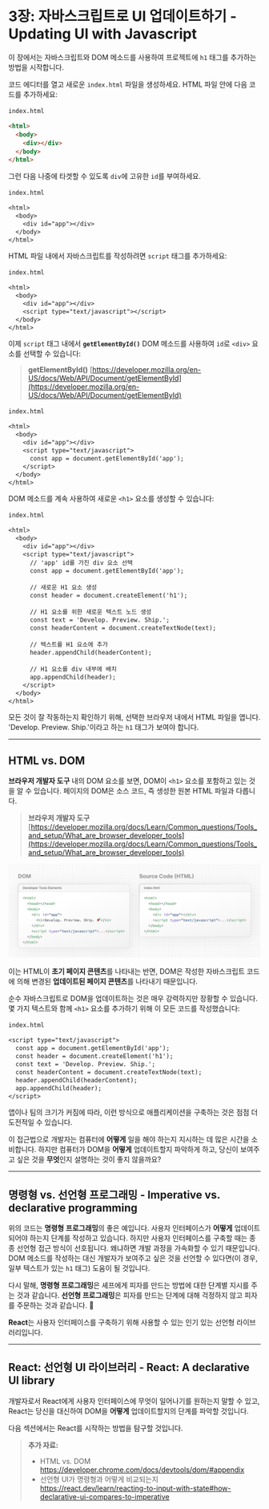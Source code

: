 # 3장: 자바스크립트로 UI 업데이트하기 - Updating UI with Javascript


이 장에서는 자바스크립트와 DOM 메소드를 사용하여 프로젝트에 `h1` 태그를 추가하는 방법을 시작합니다.

코드 에디터를 열고 새로운 `index.html` 파일을 생성하세요. HTML 파일 안에 다음 코드를 추가하세요:

`index.html`

```html
<html>
  <body>
    <div></div>
  </body>
</html>
```

그런 다음 나중에 타겟할 수 있도록 `div`에 고유한 `id`를 부여하세요.

`index.html`

```
<html>
  <body>
    <div id="app"></div>
  </body>
</html>
```

HTML 파일 내에서 자바스크립트를 작성하려면 `script` 태그를 추가하세요:

`index.html`

```
<html>
  <body>
    <div id="app"></div>
    <script type="text/javascript"></script>
  </body>
</html>
```

이제 `script` 태그 내에서 **`getElementById()`** DOM 메소드를 사용하여 `id`로 `<div>` 요소를 선택할 수 있습니다:
> **getElementById()**
> [https://developer.mozilla.org/en-US/docs/Web/API/Document/getElementById](https://developer.mozilla.org/en-US/docs/Web/API/Document/getElementById)

`index.html`

```
<html>
  <body>
    <div id="app"></div>
    <script type="text/javascript">
      const app = document.getElementById('app');
    </script>
  </body>
</html>
```

DOM 메소드를 계속 사용하여 새로운 `<h1>` 요소를 생성할 수 있습니다:

`index.html`

```
<html>
  <body>
    <div id="app"></div>
    <script type="text/javascript">
      // 'app' id를 가진 div 요소 선택
      const app = document.getElementById('app');
 
      // 새로운 H1 요소 생성
      const header = document.createElement('h1');
 
      // H1 요소를 위한 새로운 텍스트 노드 생성
      const text = 'Develop. Preview. Ship.';
      const headerContent = document.createTextNode(text);
 
      // 텍스트를 H1 요소에 추가
      header.appendChild(headerContent);
 
      // H1 요소를 div 내부에 배치
      app.appendChild(header);
    </script>
  </body>
</html>
```

모든 것이 잘 작동하는지 확인하기 위해, 선택한 브라우저 내에서 HTML 파일을 엽니다. 'Develop. Preview. Ship.'이라고 하는 `h1` 태그가 보여야 합니다.

---

## HTML vs. DOM

**브라우저 개발자 도구** 내의 DOM 요소를 보면, DOM이 `<h1>` 요소를 포함하고 있는 것을 알 수 있습니다. 페이지의 DOM은 소스 코드, 즉 생성한 원본 HTML 파일과 다릅니다.
> **브라우저 개발자 도구**
> [https://developer.mozilla.org/docs/Learn/Common_questions/Tools_and_setup/What_are_browser_developer_tools](https://developer.mozilla.org/docs/Learn/Common_questions/Tools_and_setup/What_are_browser_developer_tools)

![_resources/image_url__2Flearn_2Flight_2Flea_11f6cb47b6c846939.png](_resources/image_url__2Flearn_2Flight_2Flea_11f6cb47b6c846939.png)

이는 HTML이 **초기 페이지 콘텐츠**를 나타내는 반면, DOM은 작성한 자바스크립트 코드에 의해 변경된 **업데이트된 페이지 콘텐츠**를 나타내기 때문입니다.

순수 자바스크립트로 DOM을 업데이트하는 것은 매우 강력하지만 장황할 수 있습니다. 몇 가지 텍스트와 함께 `<h1>` 요소를 추가하기 위해 이 모든 코드를 작성했습니다:

`index.html`

```
<script type="text/javascript">
  const app = document.getElementById('app');
  const header = document.createElement('h1');
  const text = 'Develop. Preview. Ship.';
  const headerContent = document.createTextNode(text);
  header.appendChild(headerContent);
  app.appendChild(header);
</script>
```

앱이나 팀의 크기가 커짐에 따라, 이런 방식으로 애플리케이션을 구축하는 것은 점점 더 도전적일 수 있습니다.

이 접근법으로 개발자는 컴퓨터에 **어떻게** 일을 해야 하는지 지시하는 데 많은 시간을 소비합니다. 하지만 컴퓨터가 DOM을 **어떻게** 업데이트할지 파악하게 하고, 당신이 보여주고 싶은 것을 **무엇**인지 설명하는 것이 좋지 않을까요?

---

## 명령형 vs. 선언형 프로그래밍 - Imperative vs. declarative programming

위의 코드는 **명령형** **프로그래밍**의 좋은 예입니다. 사용자 인터페이스가 **어떻게** 업데이트되어야 하는지 단계를 작성하고 있습니다. 하지만 사용자 인터페이스를 구축할 때는 종종 선언형 접근 방식이 선호됩니다. 왜냐하면 개발 과정을 가속화할 수 있기 때문입니다. DOM 메소드를 작성하는 대신 개발자가 보여주고 싶은 것을 선언할 수 있다면(이 경우, 일부 텍스트가 있는 `h1` 태그) 도움이 될 것입니다.

다시 말해, **명령형 프로그래밍**은 셰프에게 피자를 만드는 방법에 대한 단계별 지시를 주는 것과 같습니다. **선언형 프로그래밍**은 피자를 만드는 단계에 대해 걱정하지 않고 피자를 주문하는 것과 같습니다. 🍕

**React**는 사용자 인터페이스를 구축하기 위해 사용할 수 있는 인기 있는 선언형 라이브러리입니다.

---

## React: 선언형 UI 라이브러리 - React: A declarative UI library

개발자로서 React에게 사용자 인터페이스에 무엇이 일어나기를 원하는지 말할 수 있고, React는 당신을 대신하여 DOM을 **어떻게** 업데이트할지의 단계를 파악할 것입니다.

다음 섹션에서는 React를 시작하는 방법을 탐구할 것입니다.

> **추가 자료:**
> 
> - HTML vs. DOM
> https://developer.chrome.com/docs/devtools/dom/#appendix
> - 선언형 UI가 명령형과 어떻게 비교되는지
> https://react.dev/learn/reacting-to-input-with-state#how-declarative-ui-compares-to-imperative
